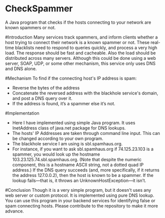 # CheckSpammer
A Java program that checks if the hosts connecting to your network are known spammers or not.

#Introduction
Many services track spammers, and inform clients whether a host trying to connect their network is a known spammer or not. These real-time blacklists need to respond to queries quickly, and process a very high load. The response should be fast and cacheable. Also the load should be distributed across many servers. Although this could be done using a web server, SOAP, UDP, or some other mechanism, this service only uses DNS and DNS alone.

#Mechanism
To find if the connecting host's IP address is spam:
- Reverse the bytes of the address
- Concatenate the reversed address with the blackhole service's domain, and post a DNS query over it.
- If the address is found, it’s a spammer else it’s not.

#Implementation
- Here I have implemented using simple Java program. It uses InetAddress class of java.net package for DNS lookups.
- The hosts' IP Addresses are taken through command line input. This can be changed according to your own program.
- The blackhole service I am using is sbl.spamhaus.org.
- For instance, if you want to ask sbl.spamhaus.org if 74.125.23.103 is a spammer, you would look up the hostname 103.23.125.74.sbl.spamhaus.org. (Note that despite the numeric component, this is a hostname ASCII string, not a dotted quad IP address.) If the DNS query succeeds (and, more specifically, if it returns the address 127.0.0.2), then the host is known to be a spammer. If the lookup fails—that is, it throws an UnknownHostException—it isn’t.

#Conclusion
Though it is a very simple program, but it doesn't uses any web server or custom protocol. It is implemented using pure DNS lookup. You can use this program in your backend services for identifying false or spam connecting hosts.
Please contribute to the repository to make it more advance.
